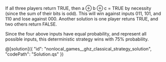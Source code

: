 If all three players return TRUE, then a ⊕ b ⊕ c = TRUE by necessity (since the sum of their bits is odd).
This will win against inputs 011, 101, and 110 and lose against 000.
Another solution is one player retuns TRUE, and two others return FALSE.

Since the four above inputs have equal probability, and represent all possible inputs,
this deterministic strategy wins with 75% probability.

@[solution]({
    "id": "nonlocal_games__ghz_classical_strategy_solution",
    "codePath": "Solution.qs"
})
